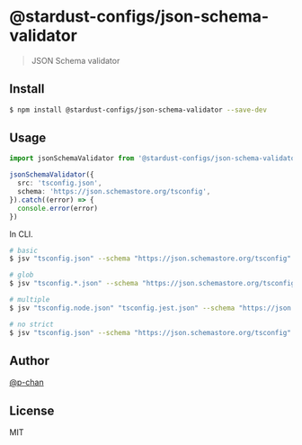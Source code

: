 # @stardust-configs/json-schema-validator

> JSON Schema validator

## Install

```bash
$ npm install @stardust-configs/json-schema-validator --save-dev
```

## Usage

```ts
import jsonSchemaValidator from '@stardust-configs/json-schema-validator'

jsonSchemaValidator({
  src: 'tsconfig.json',
  schema: 'https://json.schemastore.org/tsconfig',
}).catch((error) => {
  console.error(error)
})
```

In CLI.

```bash
# basic
$ jsv "tsconfig.json" --schema "https://json.schemastore.org/tsconfig"

# glob
$ jsv "tsconfig.*.json" --schema "https://json.schemastore.org/tsconfig"

# multiple
$ jsv "tsconfig.node.json" "tsconfig.jest.json" --schema "https://json.schemastore.org/tsconfig"

# no strict
$ jsv "tsconfig.json" --schema "https://json.schemastore.org/tsconfig" --no-strict
```

## Author

[@p-chan](https://github.com/p-chan)

## License

MIT
